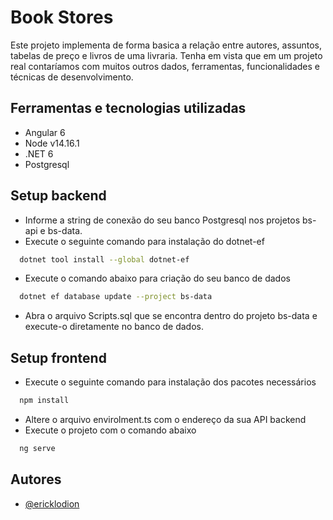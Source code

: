 
# Book Stores

Este projeto implementa de forma basica a relação entre autores, assuntos, tabelas de preço e livros de uma livraria. Tenha em vista que em um projeto real contaríamos com muitos outros dados, ferramentas, funcionalidades e técnicas de desenvolvimento.


## Ferramentas e tecnologias utilizadas

- Angular 6
- Node v14.16.1
- .NET 6
- Postgresql
## Setup backend

- Informe a string de conexão do seu banco Postgresql nos projetos bs-api e bs-data.
- Execute o seguinte comando para instalação do dotnet-ef
```bash
  dotnet tool install --global dotnet-ef
```
- Execute o comando abaixo para criação do seu banco de dados
```bash
  dotnet ef database update --project bs-data
```
- Abra o arquivo Scripts.sql que se encontra dentro do projeto bs-data e execute-o diretamente no banco de dados.


## Setup frontend

- Execute o seguinte comando para instalação dos pacotes necessários
```bash
  npm install
```
- Altere o arquivo envirolment.ts com o endereço da sua API backend
- Execute o projeto com o comando abaixo
```bash
  ng serve
```
## Autores

- [@ericklodion](https://www.github.com/ericklodion)

